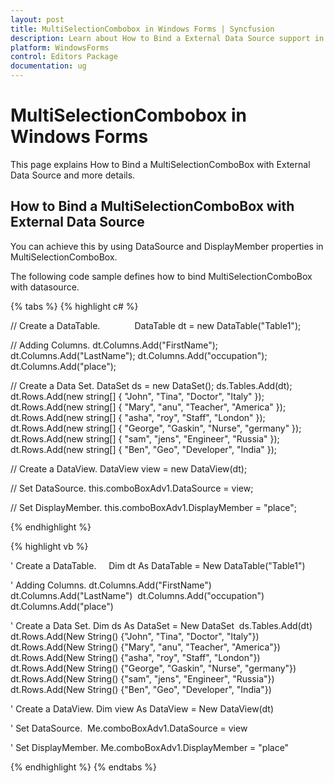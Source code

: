 ```yaml
---
layout: post
title: MultiSelectionCombobox in Windows Forms | Syncfusion
description: Learn about How to Bind a External Data Source support in Syncfusion Windows Forms MultiSelectionComboBox control and more details.
platform: WindowsForms
control: Editors Package
documentation: ug
---
```

# MultiSelectionCombobox in Windows Forms

This page explains How to Bind a MultiSelectionComboBox with External Data Source and more details.

## How to Bind a MultiSelectionComboBox with External Data Source

You can achieve this by using DataSource and DisplayMember properties in MultiSelectionComboBox. 

The following code sample defines how to bind MultiSelectionComboBox with datasource.

{% tabs %}
{% highlight c# %}

// Create a DataTable.             
DataTable dt = new DataTable("Table1");

// Adding Columns.
dt.Columns.Add("FirstName");
dt.Columns.Add("LastName");
dt.Columns.Add("occupation");
dt.Columns.Add("place");

// Create a Data Set.
DataSet ds = new DataSet();
ds.Tables.Add(dt);
dt.Rows.Add(new string[] { "John", "Tina", "Doctor", "Italy" });
dt.Rows.Add(new string[] { "Mary", "anu", "Teacher", "America" });
dt.Rows.Add(new string[] { "asha", "roy", "Staff", "London" });
dt.Rows.Add(new string[] { "George", "Gaskin", "Nurse", "germany" });
dt.Rows.Add(new string[] { "sam", "jens", "Engineer", "Russia" });
dt.Rows.Add(new string[] { "Ben", "Geo", "Developer", "India" });

// Create a DataView.
DataView view = new DataView(dt);

// Set DataSource.
this.comboBoxAdv1.DataSource = view;

// Set DisplayMember.
this.comboBoxAdv1.DisplayMember = "place";

{% endhighlight %}

{% highlight vb %}

' Create a DataTable.    
Dim dt As DataTable = New DataTable("Table1")

' Adding Columns.
dt.Columns.Add("FirstName") 
dt.Columns.Add("LastName") 
dt.Columns.Add("occupation") 
dt.Columns.Add("place")

' Create a Data Set.
Dim ds As DataSet = New DataSet 
ds.Tables.Add(dt) 
dt.Rows.Add(New String() {"John", "Tina", "Doctor", "Italy"}) 
dt.Rows.Add(New String() {"Mary", "anu", "Teacher", "America"}) 
dt.Rows.Add(New String() {"asha", "roy", "Staff", "London"}) 
dt.Rows.Add(New String() {"George", "Gaskin", "Nurse", "germany"}) 
dt.Rows.Add(New String() {"sam", "jens", "Engineer", "Russia"}) 
dt.Rows.Add(New String() {"Ben", "Geo", "Developer", "India"})

' Create a DataView.
Dim view As DataView = New DataView(dt)

' Set DataSource. 
Me.comboBoxAdv1.DataSource = view

' Set DisplayMember.
Me.comboBoxAdv1.DisplayMember = "place"

{% endhighlight %}
{% endtabs %}
